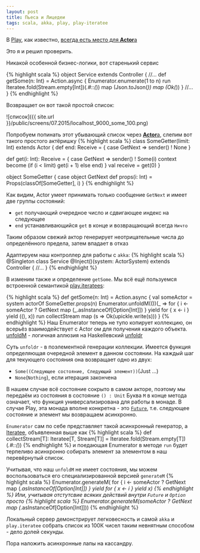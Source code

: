 ```yaml
---
layout: post
title: Пьеса и Лицедеи
tags: scala, akka, play, play-iteratee
---
```


В [Play](https://www.playframework.com), как известно, [всегда есть место для **Actor**а](https://www.playframework.com/documentation/2.4.x/ScalaAkka)

Это я и решил проверить.

Никакой особенной бизнес-логики, вот старенький сервис

{% highlight scala %}
object Service extends Controller {
//...
  def getSome(n: Int) = Action.async {
      Enumerator.enumerate(1 to n) run
        Iteratee.fold(Stream.empty[Int])(_.#::(_)) map
        (Json.toJson(_)) map
        (Ok(_))
    }
//...
}
{% endhighlight %}

Возвращает он вот такой простой список:

![список]({{ site.url }}/public/screens/07.2015/localhost_9000_some_100.png)

Попробуем попинать этот убывающий список через [**Actor**а](http://doc.akka.io/docs/akka/snapshot/scala/actors.html), слепим вот такого простого актёришку
{% highlight scala %}
class SomeGetter(limit: Int) extends Actor {
  def end: Receive = {
    case GetNext => sender() ! None
  }

  def get(i: Int): Receive = {
    case GetNext =>
      sender() ! Some(i)
      context become (if (i < limit) get(i + 1) else end)
  }
  val receive = get(0)
}

object SomeGetter {
  case object GetNext
  def props(i: Int) = Props(classOf[SomeGetter], i)
}
{% endhighlight %}
 
Как видим, Actor умеет принимать только сообщение `GetNext` и имеет две группы состояний:

-  `get` получающий очередное число и сдвигающее индекс на следующее
-   `end` устанавливающийся `get` в конце и возвращающий всегда `Ничто`

Таким образом свежий актор генерирует неотрицательные числа до определённого предела, затем впадает в отказ

Адаптируем наш контроллер для работы с `akka`:
{% highlight scala %}
@Singleton
class Service @Inject()(system: ActorSystem) extends Controller {
//...
}
{% endhighlight %}

В изменим также и определение `getSome`. Мы всё ещё пользуемся встроенной семантикой [play.iteratees](https://www.playframework.com/documentation/2.4.x/Iteratees):

{% highlight scala %}
def getSome(n: Int) = Action.async {
  val someActor = system actorOf SomeGetter.props(n)
  Enumerator.unfoldM(())(_ => for {
    i <- someActor ? GetNext map (_.asInstanceOf[Option[Int]])
  } yield for {
      x <- i
    } yield ((), x)) run collectStream map (s => Ok(upickle.write(s)))
  }
{% endhighlight %}
Наш Enumerator теперь не тупо копирует коллекцию, он всерьёз взаимодействует c Actor ом для получения каждого объекта.
[unfoldM](https://www.playframework.com/documentation/2.4.x/api/scala/index.html#play.api.libs.iteratee.Enumerator$@unfold[S,E](s:S)(f:S=>Option[(S,E)])(implicitec:scala.concurrent.ExecutionContext):play.api.libs.iteratee.Enumerator[E]) - логичная аллюзия на Haskellевский [unfoldr](http://hackage.haskell.org/package/base-4.8.0.0/docs/Data-List.html#v:unfoldr)

Суть `unfoldr` - в поэлементной генерации коллекции. Имеется функция определяющая очередной элемент в данном состоянии.
На каждый шаг для текующего состояния она возвращает одно из двух:

-  `Some((Следующее состояние, Следующий элемент))`(Just ...)
-  `None`(`Nothing`), если итерация закончена 

В нашем случае всё состояние сокрыто в самом акторе, поэтому мы передаём из состояния в состояние `() : Unit`
Буква `M` в конце метода означает, что функция универсализирована для работы в монаде. В случае Play, эта монада вполне конкретна - это [`Future`](http://www.scala-lang.org/api/current/index.html#scala.concurrent.Future), т.е. следующее состояние и элемент мы возвращаем асинхронно.

`Enumerator` сам по себе представляет такой асинхронный генератор, а [Iteratee](https://www.playframework.com/documentation/2.4.x/api/scala/index.html#play.api.libs.iteratee.Iteratee), объявленная выше как 
{% highlight scala %}
   def collectStream[T]: Iteratee[T, Stream[T]] = 
    Iteratee.fold(Stream.empty[T])(_.#::(_))
{% endhighlight %} 
и поедающая Enumerator в методе `run` будет терпеливо асинхронно собирать элемент за элементом в наш перевёрнутый список.

Учитывая, что наш `unfoldM` не имеет состояния, мы можем воспользоваться его специализированной версией `generateM`
{% highlight scala %}
Enumerator.generateM(
 for {
      i <- someActor ? GetNext map (_.asInstanceOf[Option[Int]])
    } yield for {
        x <- i
      } yield x)
{% endhighlight %}
Или, учитывая отстутсвие всяких действий внутри `Future` и `Option` просто
{% highlight scala %}
Enumerator.generateM(someActor ? GetNext map (_.asInstanceOf[Option[Int]]))
{% endhighlight %}

Локальный сервер демонстрирует легковесность и самой `akka` и `play.iteratee` собрать список из 100К чисел таким невнятным способом - дело долей секунды.

Пора наложить асинхронные лапы на кассандру.
